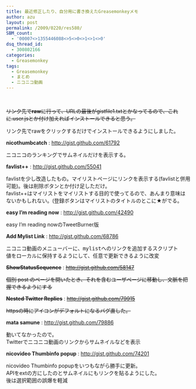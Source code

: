 ```yaml
---
title: 最近修正したり、自分用に書き換えたGreasemonkeyメモ
author: azu
layout: post
permalink: /2009/0220/res580/
SBM_count:
  - '00007<>1355446088<>5<>0<>1<>1<>0'
dsq_thread_id:
  - 300802166
categories:
  - Greasemonkey
tags:
  - Greasemonkey
  - まとめ
  - ニコニコ動画
---
```

<br class="spacer_" />

<span style="text-decoration: line-through;">リンク先で<strong>raw</strong>に行って、URLの最後がgistfile1.txtとかなってるので、これに.user.jsとか付け加えればインストールできると思う。</span>

リンク先でrawをクリックするだけでインストールできるようにしました。

**nicothumbcatch**
:   <http://gist.github.com/61792>

ニコニコのランキングでサムネイルだけを表示する。



**favlist++**
:   <http://gist.github.com/55041>

favlistを少し改造したもの。マイリストページにリンクを表示する(favlistと併用可能)。後は削除ボタンとか付け足しただけ。  
favlist++はマイリストをマイリストする目的で使ってるので、あんまり意味はないかもしれない。(登録ボタンはマイリストのタイトルのとこに★がでる。

**easy I&#8217;m reading now**
:   <http://gist.github.com/42490>

easy I&#8217;m reading nowのTweetBurner版

**Add Mylist Link**
:   <http://gist.github.com/68786>

<pre><span class="c">ニコニコ動画のメニューバーに、mylistへのリンクを追加するスクリプト
値をローカルに保持するようにして、任意で更新できるように改変</span></pre>

<span style="text-decoration: line-through;"><strong>ShowStatusSequence</strong></span>
:   <span style="text-decoration: line-through;"><a href="http://gist.github.com/58147">http://gist.github.com/58147</a></span>

<span style="text-decoration: line-through;">個別 post のページを開いたとき、それを含むユーザページに移動し、文脈を把握できるようにする</span>

<span style="text-decoration: line-through;"><strong>Nested Twitter Replies</strong></span>
:   <span style="text-decoration: line-through;"><a href="http://gist.github.com/79915">http://gist.github.com/79915</a></span>

<span style="text-decoration: line-through;"><span class="status-body"><span class="entry-content">httpsの時にアイコンがデフォルトになるバグ直した。</span></span></span>

**mata samune**
:   <http://gist.github.com/79886>

動いてなかったので。  
Twitterでニコニコ動画のリンクからサムネイルなどを表示

**nicovideo Thumbinfo popup**
:   <http://gist.github.com/74201>

<span id="msgtxt1282112840" class="msgtxt ja">nicovideo Thumbinfo popupをいつもながら勝手に更新。<br /> APIをextの方にしたのとサムネイルにもリンクを貼るようにした。<br /> 後は選択範囲の誤爆を軽減</span>

<br class="spacer_" />